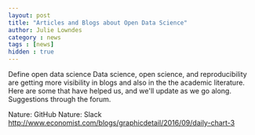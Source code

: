 ```yaml
---
layout: post
title: "Articles and Blogs about Open Data Science"
author: Julie Lowndes
category : news 
tags : [news]
hidden : true
---
```


Define open data science 
Data science, open science, and reproducibility are getting more visibility in blogs and also in the the academic literature. Here are some that have helped us, and we'll update as we go along. Suggestions through the forum. 


Nature: GitHub
Nature: Slack
http://www.economist.com/blogs/graphicdetail/2016/09/daily-chart-3
